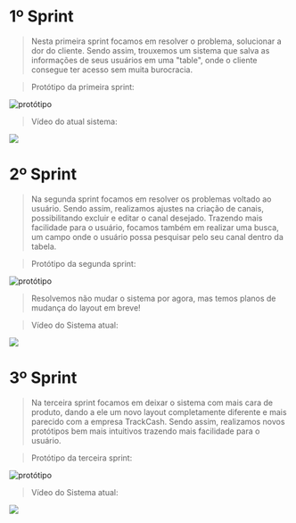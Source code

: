 # 1º Sprint
> Nesta primeira sprint focamos em resolver o problema, solucionar a dor do cliente. Sendo assim, trouxemos um sistema que salva as informações de seus usuários em uma "table", onde o cliente consegue ter acesso sem muita burocracia. 

> Protótipo da primeira sprint:

 <img src = "https://github.com/TechForce-ADS/Projeto_API_TrackCash/blob/main/imagens/prototipo/Visualizar%20canais.jpg" alt="protótipo" >

 > Vídeo do atual sistema: 

 <p align="">
  <img src="https://github.com/TechForce-ADS/Projeto_API_TrackCash/blob/main/imagens/prototipo/API.gif">
</p>
 

# 2º Sprint
> Na segunda sprint focamos em resolver os problemas voltado ao usuário. Sendo assim, realizamos ajustes na criação de canais, possibilitando excluir e editar o canal desejado. Trazendo mais facilidade para o usuário, focamos também em realizar uma busca, um campo onde o usuário possa pesquisar pelo seu canal dentro da tabela. 

> Protótipo da segunda sprint:

 <img src = "https://github.com/TechForce-ADS/Projeto_API_TrackCash/blob/main/imagens/prototipo/Visualizar%20canais.jpg" alt="protótipo" >

 > Resolvemos não mudar o sistema por agora, mas temos planos de mudança do layout em breve!

 > Vídeo do Sistema atual: 

 <p align="">
  <img src="https://github.com/TechForce-ADS/Projeto_API_TrackCash/blob/main/imagens/prototipo/Api2ºSEM-Video.gif">
</p>

# 3º Sprint
> Na terceira sprint focamos em deixar o sistema com mais cara de produto, dando a ele um novo layout completamente diferente e mais parecido com a empresa TrackCash. Sendo assim, realizamos novos protótipos bem mais intuitivos trazendo mais facilidade para o usuário. 

> Protótipo da terceira sprint:

 <img src = "https://github.com/TechForce-ADS/Projeto_API_TrackCash/blob/main/imagens/prototipo/Visualizar%20canais.jpg" alt="protótipo" >

 > Vídeo do Sistema atual: 

 <p align="">
  <img src="https://github.com/TechForce-ADS/Projeto_API_TrackCash/blob/main/imagens/prototipo/Api2ºSEM-Video.gif">
</p>
 

 

